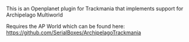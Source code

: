This is an Openplanet plugin for Trackmania that implements support for Archipelago Multiworld

Requires the AP World which can be found here: https://github.com/SerialBoxes/ArchipelagoTrackmania
